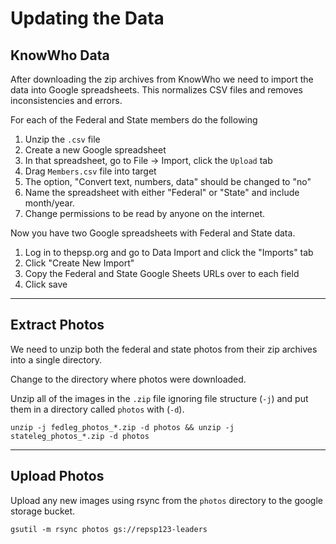 # Updating the Data

## KnowWho Data

After downloading the zip archives from KnowWho we need to import the data into Google spreadsheets. This normalizes CSV files and removes inconsistencies and errors.

For each of the Federal and State members do the following

1. Unzip the `.csv` file
1. Create a new Google spreadsheet
1. In that spreadsheet, go to File -> Import, click the `Upload` tab
1. Drag `Members.csv` file into target
1. The option, "Convert text, numbers, data" should be changed to "no"
1. Name the spreadsheet with either "Federal" or "State" and include month/year.
1. Change permissions to be read by anyone on the internet.

Now you have two Google spreadsheets with Federal and State data.

1. Log in to thepsp.org and go to Data Import and click the "Imports" tab
1. Click "Create New Import"
1. Copy the Federal and State Google Sheets URLs over to each field
1. Click save

---

## Extract Photos

We need to unzip both the federal and state photos from their zip archives into a single directory.

Change to the directory where photos were downloaded.

Unzip all of the images in the `.zip` file ignoring file structure (`-j`) and put them in a directory called `photos` with (`-d`).

```
unzip -j fedleg_photos_*.zip -d photos && unzip -j stateleg_photos_*.zip -d photos
```

---

## Upload Photos

Upload any new images using rsync from the `photos` directory to the google storage bucket.

```
gsutil -m rsync photos gs://repsp123-leaders
```

